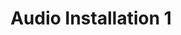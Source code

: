 ---
layout: singlenoslideshow
title: Audio Installation 1
permalink: /art/audio/1
slide1: https://res.cloudinary.com/brightplum/image/upload/v1681147533/ashleyjan/Audio_Installation_1_kidfay.jpg

---